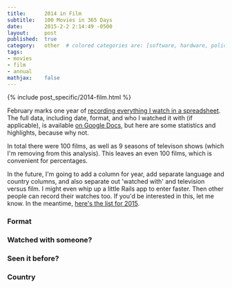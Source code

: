 ```yaml
---
title:      2014 in Film
subtitle:   100 Movies in 365 Days
date:       2015-2-2 2:14:49 -0500
layout:     post
published:  true
category:   other  # colored categories are: [software, hardware, policy]
tags:
- movies
- film
- annual
mathjax:    false
---
```


{% include post_specific/2014-film.html %}

February marks one year of [recording everything I watch in a spreadsheet](https://www.facebook.com/rabidsnakemonkey/posts/10152176782109330). The full data, including date, format, and who I watched it with (if applicable), is available [on Google Docs](https://docs.google.com/spreadsheets/d/1CLgneANQp1ucZZBqDfCDZHjxMgJfXl6JnwWbLjBCxbo/edit?usp=sharing), but here are some statistics and highlights, because why not.

In total there were 100 films, as well as 9 seasons of televison shows (which I'm removing from this analysis). This leaves an even 100 films, which is convenient for percentages.

In the future, I'm going to add a column for year, add separate language and country columns, and also separate out 'watched with' and television versus film. I might even whip up a little Rails app to enter faster. Then other people can record their watches too. If you'd be interested in this, let me know. In the meantime, [here's the list for 2015](https://docs.google.com/spreadsheets/d/1ibICLXrjEgaeJ9eqTT9_fsSevKGm949FUklkmBn4xmo/edit?usp=sharing).

<div id="graph_timeline_calendar" class="graph"></div>

### Format

<div id="graph_pie_source" class="graph"></div>

### Watched with someone?

<div id="graph_pie_social" class="graph"></div>

### Seen it before?

<div id="graph_pie_rewatch" class="graph"></div>

### Country

<div id="graph_pie_location" class="graph"></div>

<div id="graph_table_loved" class="graph"></div>
<div id="graph_table_hated" class="graph"></div>
<div id="graph_table_people" class="graph"></div>
